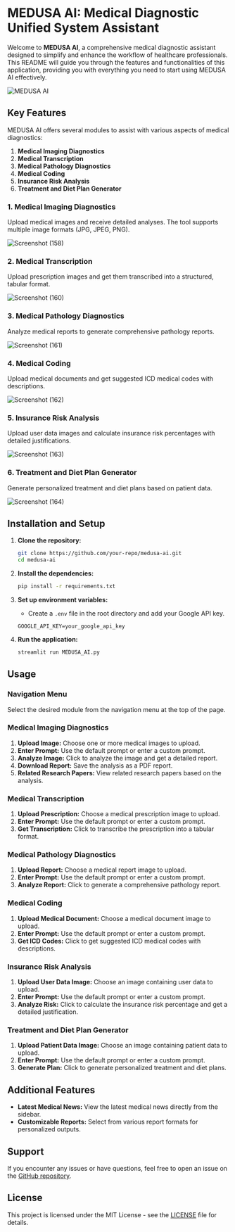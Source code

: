 # MEDUSA AI: Medical Diagnostic Unified System Assistant

Welcome to **MEDUSA AI**, a comprehensive medical diagnostic assistant designed to simplify and enhance the workflow of healthcare professionals. This README will guide you through the features and functionalities of this application, providing you with everything you need to start using MEDUSA AI effectively.

![MEDUSA AI](https://media0.giphy.com/media/dXEP7pHwmGRgNa0Qhu/giphy.webp?cid=ecf05e47l6hasy2f95aa1jzoxvem3hxtylwdrhjuusu48ptj&ep=v1_gifs_search&rid=giphy.webp&ct=s)

## Key Features

MEDUSA AI offers several modules to assist with various aspects of medical diagnostics:

1. **Medical Imaging Diagnostics**
2. **Medical Transcription**
3. **Medical Pathology Diagnostics**
4. **Medical Coding**
5. **Insurance Risk Analysis**
6. **Treatment and Diet Plan Generator**

### 1. Medical Imaging Diagnostics

Upload medical images and receive detailed analyses. The tool supports multiple image formats (JPG, JPEG, PNG).

![Screenshot (158)](https://github.com/user-attachments/assets/b3a422f8-b742-4472-8e9c-1fa96686e63a)

### 2. Medical Transcription

Upload prescription images and get them transcribed into a structured, tabular format.

![Screenshot (160)](https://github.com/user-attachments/assets/52dccc90-b73b-4216-a453-2125de3c0b61)

### 3. Medical Pathology Diagnostics

Analyze medical reports to generate comprehensive pathology reports.

![Screenshot (161)](https://github.com/user-attachments/assets/779fd0a5-00f9-43ea-9679-a9f88e358179)

### 4. Medical Coding

Upload medical documents and get suggested ICD medical codes with descriptions.

![Screenshot (162)](https://github.com/user-attachments/assets/3875d7fa-3913-4848-9105-d5ae28791810)

### 5. Insurance Risk Analysis

Upload user data images and calculate insurance risk percentages with detailed justifications.

![Screenshot (163)](https://github.com/user-attachments/assets/635d753f-e61d-4d3c-872a-e5cbb9464b26)

### 6. Treatment and Diet Plan Generator

Generate personalized treatment and diet plans based on patient data.

![Screenshot (164)](https://github.com/user-attachments/assets/2b463f49-6609-4d3f-8f48-98e6c48a7834)

## Installation and Setup

1. **Clone the repository:**
    ```sh
    git clone https://github.com/your-repo/medusa-ai.git
    cd medusa-ai
    ```

2. **Install the dependencies:**
    ```sh
    pip install -r requirements.txt
    ```

3. **Set up environment variables:**
    - Create a `.env` file in the root directory and add your Google API key.
    ```env
    GOOGLE_API_KEY=your_google_api_key
    ```

4. **Run the application:**
    ```sh
    streamlit run MEDUSA_AI.py
    ```

## Usage

### Navigation Menu

Select the desired module from the navigation menu at the top of the page.

### Medical Imaging Diagnostics

1. **Upload Image:** Choose one or more medical images to upload.
2. **Enter Prompt:** Use the default prompt or enter a custom prompt.
3. **Analyze Image:** Click to analyze the image and get a detailed report.
4. **Download Report:** Save the analysis as a PDF report.
5. **Related Research Papers:** View related research papers based on the analysis.

### Medical Transcription

1. **Upload Prescription:** Choose a medical prescription image to upload.
2. **Enter Prompt:** Use the default prompt or enter a custom prompt.
3. **Get Transcription:** Click to transcribe the prescription into a tabular format.

### Medical Pathology Diagnostics

1. **Upload Report:** Choose a medical report image to upload.
2. **Enter Prompt:** Use the default prompt or enter a custom prompt.
3. **Analyze Report:** Click to generate a comprehensive pathology report.

### Medical Coding

1. **Upload Medical Document:** Choose a medical document image to upload.
2. **Enter Prompt:** Use the default prompt or enter a custom prompt.
3. **Get ICD Codes:** Click to get suggested ICD medical codes with descriptions.

### Insurance Risk Analysis

1. **Upload User Data Image:** Choose an image containing user data to upload.
2. **Enter Prompt:** Use the default prompt or enter a custom prompt.
3. **Analyze Risk:** Click to calculate the insurance risk percentage and get a detailed justification.

### Treatment and Diet Plan Generator

1. **Upload Patient Data Image:** Choose an image containing patient data to upload.
2. **Enter Prompt:** Use the default prompt or enter a custom prompt.
3. **Generate Plan:** Click to generate personalized treatment and diet plans.

## Additional Features

- **Latest Medical News:** View the latest medical news directly from the sidebar.
- **Customizable Reports:** Select from various report formats for personalized outputs.

## Support

If you encounter any issues or have questions, feel free to open an issue on the [GitHub repository](https://github.com/your-repo/medusa-ai/issues).

## License

This project is licensed under the MIT License - see the [LICENSE](LICENSE) file for details.

 
